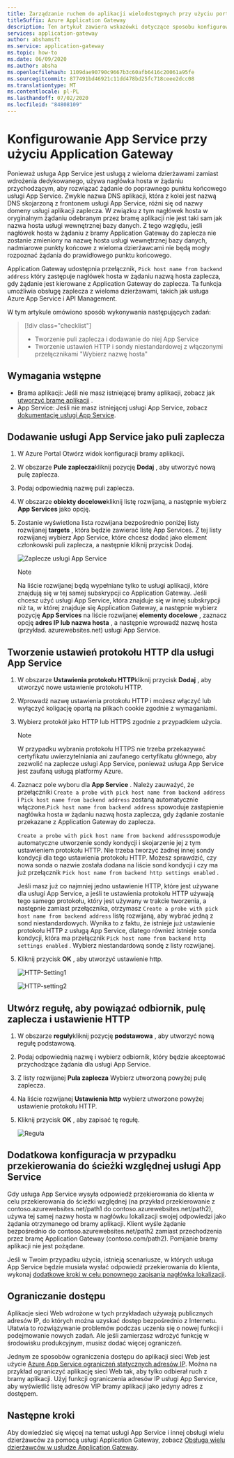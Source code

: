 ```yaml
---
title: Zarządzanie ruchem do aplikacji wielodostępnych przy użyciu portalu
titleSuffix: Azure Application Gateway
description: Ten artykuł zawiera wskazówki dotyczące sposobu konfigurowania aplikacji sieci Web usługi Azure App Service jako członków w puli zaplecza na istniejącej lub nowej bramie aplikacji.
services: application-gateway
author: abshamsft
ms.service: application-gateway
ms.topic: how-to
ms.date: 06/09/2020
ms.author: absha
ms.openlocfilehash: 1109dae90790c9667b3c60afb6416c20061a95fe
ms.sourcegitcommit: 877491bd46921c11dd478bd25fc718ceee2dcc08
ms.translationtype: MT
ms.contentlocale: pl-PL
ms.lasthandoff: 07/02/2020
ms.locfileid: "84808109"
---
```

# <a name="configure-app-service-with-application-gateway"></a>Konfigurowanie App Service przy użyciu Application Gateway

Ponieważ usługa App Service jest usługą z wieloma dzierżawami zamiast wdrożenia dedykowanego, używa nagłówka hosta w żądaniu przychodzącym, aby rozwiązać żądanie do poprawnego punktu końcowego usługi App Service. Zwykle nazwa DNS aplikacji, która z kolei jest nazwą DNS skojarzoną z frontonem usługi App Service, różni się od nazwy domeny usługi aplikacji zaplecza. W związku z tym nagłówek hosta w oryginalnym żądaniu odebranym przez bramę aplikacji nie jest taki sam jak nazwa hosta usługi wewnętrznej bazy danych. Z tego względu, jeśli nagłówek hosta w żądaniu z bramy Application Gateway do zaplecza nie zostanie zmieniony na nazwę hosta usługi wewnętrznej bazy danych, nadmiarowe punkty końcowe z wieloma dzierżawcami nie będą mogły rozpoznać żądania do prawidłowego punktu końcowego.

Application Gateway udostępnia przełącznik, `Pick host name from backend address` który zastępuje nagłówek hosta w żądaniu nazwą hosta zaplecza, gdy żądanie jest kierowane z Application Gateway do zaplecza. Ta funkcja umożliwia obsługę zaplecza z wieloma dzierżawami, takich jak usługa Azure App Service i API Management. 

W tym artykule omówiono sposób wykonywania następujących zadań:

> [!div class="checklist"]
>
> - Tworzenie puli zaplecza i dodawanie do niej App Service
> - Tworzenie ustawień HTTP i sondy niestandardowej z włączonymi przełącznikami "Wybierz nazwę hosta"

## <a name="prerequisites"></a>Wymagania wstępne

- Brama aplikacji: Jeśli nie masz istniejącej bramy aplikacji, zobacz jak [utworzyć bramę aplikacji](https://docs.microsoft.com/azure/application-gateway/quick-create-portal) .
- App Service: Jeśli nie masz istniejącej usługi App Service, zobacz [dokumentację usługi App Service](https://docs.microsoft.com/azure/app-service/).

## <a name="add-app-service-as-backend-pool"></a>Dodawanie usługi App Service jako puli zaplecza

1. W Azure Portal Otwórz widok konfiguracji bramy aplikacji.

2. W obszarze **Pule zaplecza**kliknij pozycję **Dodaj** , aby utworzyć nową pulę zaplecza.

3. Podaj odpowiednią nazwę puli zaplecza. 

4. W obszarze **obiekty docelowe**kliknij listę rozwijaną, a następnie wybierz **App Services** jako opcję.

5. Zostanie wyświetlona lista rozwijana bezpośrednio poniżej listy rozwijanej **targets** , która będzie zawierać listę App Services. Z tej listy rozwijanej wybierz App Service, które chcesz dodać jako element członkowski puli zaplecza, a następnie kliknij przycisk Dodaj.

   ![Zaplecze usługi App Service](./media/configure-web-app-portal/backendpool.png)
   
   > [!NOTE]
   > Na liście rozwijanej będą wypełniane tylko te usługi aplikacji, które znajdują się w tej samej subskrypcji co Application Gateway. Jeśli chcesz użyć usługi App Service, która znajduje się w innej subskrypcji niż ta, w której znajduje się Application Gateway, a następnie wybierz pozycję **App Services** na liście rozwijanej **elementy docelowe** , zaznacz opcję **adres IP lub nazwa hosta** , a następnie wprowadź nazwę hosta (przykład. azurewebsites.net) usługi App Service.

## <a name="create-http-settings-for-app-service"></a>Tworzenie ustawień protokołu HTTP dla usługi App Service

1. W obszarze **Ustawienia protokołu HTTP**kliknij przycisk **Dodaj** , aby utworzyć nowe ustawienie protokołu HTTP.

2. Wprowadź nazwę ustawienia protokołu HTTP i możesz włączyć lub wyłączyć koligację opartą na plikach cookie zgodnie z wymaganiami.

3. Wybierz protokół jako HTTP lub HTTPS zgodnie z przypadkiem użycia. 

   > [!NOTE]
   > W przypadku wybrania protokołu HTTPS nie trzeba przekazywać certyfikatu uwierzytelniania ani zaufanego certyfikatu głównego, aby zezwolić na zaplecze usługi App Service, ponieważ usługa App Service jest zaufaną usługą platformy Azure.

4. Zaznacz pole wyboru dla **App Service** . Należy zauważyć, że przełączniki `Create a probe with pick host name from backend address` i `Pick host name from backend address` zostaną automatycznie włączone.`Pick host name from backend address` spowoduje zastąpienie nagłówka hosta w żądaniu nazwą hosta zaplecza, gdy żądanie zostanie przekazane z Application Gateway do zaplecza.  

   `Create a probe with pick host name from backend address`spowoduje automatyczne utworzenie sondy kondycji i skojarzenie jej z tym ustawieniem protokołu HTTP. Nie trzeba tworzyć żadnej innej sondy kondycji dla tego ustawienia protokołu HTTP. Możesz sprawdzić, czy nowa sonda o nazwie <HTTP Setting name> <Unique GUID> została dodana na liście sond kondycji i czy ma już przełącznik `Pick host name from backend http settings enabled` .

   Jeśli masz już co najmniej jedno ustawienie HTTP, które jest używane dla usługi App Service, a jeśli te ustawienia protokołu HTTP używają tego samego protokołu, który jest używany w trakcie tworzenia, a następnie zamiast przełącznika, otrzymasz `Create a probe with pick host name from backend address` listę rozwijaną, aby wybrać jedną z sond niestandardowych. Wynika to z faktu, że istnieje już ustawienie protokołu HTTP z usługą App Service, dlatego również istnieje sonda kondycji, która ma przełącznik `Pick host name from backend http settings enabled` . Wybierz niestandardową sondę z listy rozwijanej.

5. Kliknij przycisk **OK** , aby utworzyć ustawienie http.

   ![HTTP-Setting1](./media/configure-web-app-portal/http-setting1.png)

   ![HTTP-setting2](./media/configure-web-app-portal/http-setting2.png)



## <a name="create-rule-to-tie-the-listener-backend-pool-and-http-setting"></a>Utwórz regułę, aby powiązać odbiornik, pulę zaplecza i ustawienie HTTP

1. W obszarze **reguły**kliknij pozycję **podstawowa** , aby utworzyć nową regułę podstawową.

2. Podaj odpowiednią nazwę i wybierz odbiornik, który będzie akceptować przychodzące żądania dla usługi App Service.

3. Z listy rozwijanej **Pula zaplecza** Wybierz utworzoną powyżej pulę zaplecza.

4. Na liście rozwijanej **Ustawienia http** wybierz utworzone powyżej ustawienie protokołu HTTP.

5. Kliknij przycisk **OK** , aby zapisać tę regułę.

   ![Reguła](./media/configure-web-app-portal/rule.png)

## <a name="additional-configuration-in-case-of-redirection-to-app-services-relative-path"></a>Dodatkowa konfiguracja w przypadku przekierowania do ścieżki względnej usługi App Service

Gdy usługa App Service wysyła odpowiedź przekierowania do klienta w celu przekierowania do ścieżki względnej (na przykład przekierowanie z contoso.azurewebsites.net/path1 do contoso.azurewebsites.net/path2), używa tej samej nazwy hosta w nagłówku lokalizacji swojej odpowiedzi jako żądania otrzymanego od bramy aplikacji. Klient wyśle żądanie bezpośrednio do contoso.azurewebsites.net/path2 zamiast przechodzenia przez bramę Application Gateway (contoso.com/path2). Pomijanie bramy aplikacji nie jest pożądane.

Jeśli w Twoim przypadku użycia, istnieją scenariusze, w których usługa App Service będzie musiała wysłać odpowiedź przekierowania do klienta, wykonaj [dodatkowe kroki w celu ponownego zapisania nagłówka lokalizacji](https://docs.microsoft.com/azure/application-gateway/troubleshoot-app-service-redirection-app-service-url#sample-configuration).

## <a name="restrict-access"></a>Ograniczanie dostępu

Aplikacje sieci Web wdrożone w tych przykładach używają publicznych adresów IP, do których można uzyskać dostęp bezpośrednio z Internetu. Ułatwia to rozwiązywanie problemów podczas uczenia się o nowej funkcji i podejmowanie nowych zadań. Ale jeśli zamierzasz wdrożyć funkcję w środowisku produkcyjnym, musisz dodać więcej ograniczeń.

Jednym ze sposobów ograniczenia dostępu do aplikacji sieci Web jest użycie [Azure App Service ograniczeń statycznych adresów IP](../app-service/app-service-ip-restrictions.md). Można na przykład ograniczyć aplikację sieci Web tak, aby tylko odbierał ruch z bramy aplikacji. Użyj funkcji ograniczenia adresów IP usługi App Service, aby wyświetlić listę adresów VIP bramy aplikacji jako jedyny adres z dostępem.

## <a name="next-steps"></a>Następne kroki

Aby dowiedzieć się więcej na temat usługi App Service i innej obsługi wielu dzierżawców za pomocą usługi Application Gateway, zobacz [Obsługa wielu dzierżawców w usłudze Application Gateway](https://docs.microsoft.com/azure/application-gateway/application-gateway-web-app-overview).
